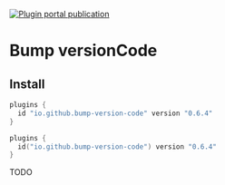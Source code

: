 [![Plugin portal publication](https://img.shields.io/bintray/v/ciriti/c-delivery/bumpversion-plugin?color=blue&label=Gradle%20Portal%20bumpversion-plugin)](https://plugins.gradle.org/plugin/io.github.dryrum.bump-version-code)

# Bump versionCode

## Install

```groovy
plugins {
  id "io.github.bump-version-code" version "0.6.4"
}
```
```kotlin
plugins {
  id("io.github.bump-version-code") version "0.6.4"
}
```

TODO